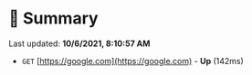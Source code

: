 # 📖 Summary
Last updated: **10/6/2021, 8:10:57 AM**

- `GET` [https://google.com](https://google.com) - **Up** (142ms)
